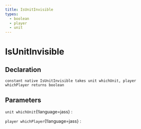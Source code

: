 ```yaml
---
title: IsUnitInvisible
types:
  - boolean
  - player
  - unit
---
```


# IsUnitInvisible

## Declaration

```jass
constant native IsUnitInvisible takes unit whichUnit, player whichPlayer returns boolean
```

## Parameters
`unit whichUnit`{!language=jass}
: 

`player whichPlayer`{!language=jass}
: 
